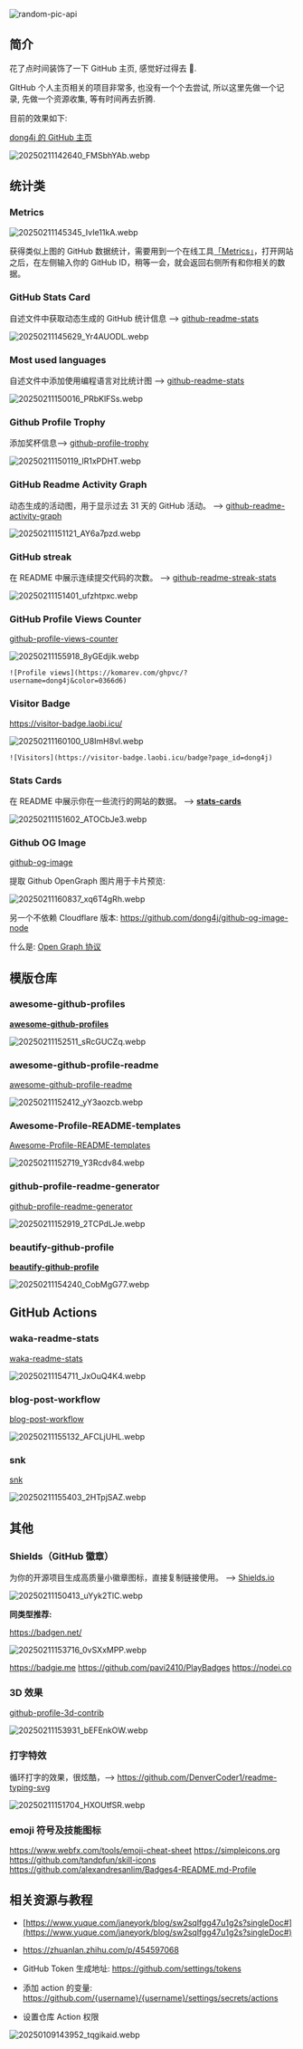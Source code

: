 <!-- markdownlint-disable-next-line MD033 -->
<meta name="referrer" content="no-referrer"/>

![random-pic-api](https://api.dong4j.ink:1024/cover?spm={{spm}})

## 简介

花了点时间装饰了一下 GitHub 主页, 感觉好过得去 🙉.

GItHub 个人主页相关的项目非常多, 也没有一个个去尝试, 所以这里先做一个记录, 先做一个资源收集, 等有时间再去折腾.

目前的效果如下:

[dong4j 的 GitHub 主页](https://github.com/dong4j)

![20250211142640_FMSbhYAb.webp](https://cdn.dong4j.site/source/image/20250211142640_FMSbhYAb.webp)

## 统计类

### Metrics

![20250211145345_IvIe11kA.webp](https://cdn.dong4j.site/source/image/20250211145345_IvIe11kA.webp)

获得类似上图的 GitHub 数据统计，需要用到一个在线工具[「Metrics」](https://metrics.lecoq.io/embed?user=)，打开网站之后，在左侧输入你的 GitHub ID，稍等一会，就会返回右侧所有和你相关的数据。

### GitHub Stats Card

自述文件中获取动态生成的 GitHub 统计信息 --> [github-readme-stats](https://github.com/anuraghazra/github-readme-stats)

![20250211145629_Yr4AUODL.webp](https://cdn.dong4j.site/source/image/20250211145629_Yr4AUODL.webp)

### Most used languages

自述文件中添加使用编程语言对比统计图 --> [github-readme-stats](https://github.com/anuraghazra/github-readme-stats)

![20250211150016_PRbKlFSs.webp](https://cdn.dong4j.site/source/image/20250211150016_PRbKlFSs.webp)

### Github Profile Trophy

添加奖杯信息--> [github-profile-trophy](https://github.com/ryo-ma/github-profile-trophy)

![20250211150119_lR1xPDHT.webp](https://cdn.dong4j.site/source/image/20250211150119_lR1xPDHT.webp)

### GitHub Readme Activity Graph

动态生成的活动图，用于显示过去 31 天的 GitHub 活动。 --> [github-readme-activity-graph](https://github.com/Ashutosh00710/github-readme-activity-graph)

![20250211151121_AY6a7pzd.webp](https://cdn.dong4j.site/source/image/20250211151121_AY6a7pzd.webp)

### GitHub streak

在 README 中展示连续提交代码的次数。 --> [github-readme-streak-stats](https://github.com/DenverCoder1/github-readme-streak-stats)

![20250211151401_ufzhtpxc.webp](https://cdn.dong4j.site/source/image/20250211151401_ufzhtpxc.webp)

### GitHub Profile Views Counter

[github-profile-views-counter](https://github.com/antonkomarev/github-profile-views-counter)

![20250211155918_8yGEdjik.webp](https://cdn.dong4j.site/source/image/20250211155918_8yGEdjik.webp)

```
![Profile views](https://komarev.com/ghpvc/?username=dong4j&color=0366d6)
```

### Visitor Badge

https://visitor-badge.laobi.icu/

![20250211160100_U8ImH8vl.webp](https://cdn.dong4j.site/source/image/20250211160100_U8ImH8vl.webp)

```
![Visitors](https://visitor-badge.laobi.icu/badge?page_id=dong4j)
```

### Stats Cards

在 README 中展示你在一些流行的网站的数据。 --> **[stats-cards](https://github.com/songquanpeng/stats-cards)**

![20250211151602_ATOCbJe3.webp](https://cdn.dong4j.site/source/image/20250211151602_ATOCbJe3.webp)

### Github OG Image

[github-og-image](https://github.com/ccbikai/github-og-image)

提取 Github OpenGraph 图片用于卡片预览:

![20250211160837_xq6T4gRh.webp](https://cdn.dong4j.site/source/image/20250211160837_xq6T4gRh.webp)

另一个不依赖 Cloudflare 版本: https://github.com/dong4j/github-og-image-node

什么是: [Open Graph 协议](https://ogp.me/)

## 模版仓库

### awesome-github-profiles

**[awesome-github-profiles](https://github.com/EddieHubCommunity/awesome-github-profiles)**

![20250211152511_sRcGUCZq.webp](https://cdn.dong4j.site/source/image/20250211152511_sRcGUCZq.webp)

### awesome-github-profile-readme

[awesome-github-profile-readme](https://github.com/abhisheknaiidu/awesome-github-profile-readme)

![20250211152412_yY3aozcb.webp](https://cdn.dong4j.site/source/image/20250211152412_yY3aozcb.webp)

### Awesome-Profile-README-templates

[Awesome-Profile-README-templates](https://github.com/kautukkundan/Awesome-Profile-README-templates)

![20250211152719_Y3Rcdv84.webp](https://cdn.dong4j.site/source/image/20250211152719_Y3Rcdv84.webp)

### github-profile-readme-generator

[github-profile-readme-generator](https://github.com/rahuldkjain/github-profile-readme-generator)

![20250211152919_2TCPdLJe.webp](https://cdn.dong4j.site/source/image/20250211152919_2TCPdLJe.webp)

### beautify-github-profile

**[beautify-github-profile](https://github.com/rzashakeri/beautify-github-profile)**

![20250211154240_CobMgG77.webp](https://cdn.dong4j.site/source/image/20250211154240_CobMgG77.webp)

## GitHub Actions

### waka-readme-stats

[waka-readme-stats](https://github.com/anmol098/waka-readme-stats)

![20250211154711_JxOuQ4K4.webp](https://cdn.dong4j.site/source/image/20250211154711_JxOuQ4K4.webp)

### blog-post-workflow

[blog-post-workflow](https://github.com/gautamkrishnar/blog-post-workflow)

![20250211155132_AFCLjUHL.webp](https://cdn.dong4j.site/source/image/20250211155132_AFCLjUHL.webp)

### snk

[snk](https://github.com/Platane/snk)

![20250211155403_2HTpjSAZ.webp](https://cdn.dong4j.site/source/image/20250211155403_2HTpjSAZ.webp)

## 其他

### Shields（GitHub 徽章）

为你的开源项目生成高质量小徽章图标，直接复制链接使用。 --> [Shields.io](https://shields.io/)

![20250211150413_uYyk2TlC.webp](https://cdn.dong4j.site/source/image/20250211150413_uYyk2TlC.webp)

**同类型推荐:**

https://badgen.net/

![20250211153716_0vSXxMPP.webp](https://cdn.dong4j.site/source/image/20250211153716_0vSXxMPP.webp)

https://badgie.me
https://github.com/pavi2410/PlayBadges
https://nodei.co

### 3D 效果

[github-profile-3d-contrib](https://github.com/yoshi389111/github-profile-3d-contrib)

![20250211153931_bEFEnkOW.webp](https://cdn.dong4j.site/source/image/20250211153931_bEFEnkOW.webp)

### 打字特效

循环打字的效果，很炫酷，--> https://github.com/DenverCoder1/readme-typing-svg

![20250211151704_HXOUtfSR.webp](https://cdn.dong4j.site/source/image/20250211151704_HXOUtfSR.webp)

### emoji 符号及技能图标

https://www.webfx.com/tools/emoji-cheat-sheet
https://simpleicons.org
https://github.com/tandpfun/skill-icons
https://github.com/alexandresanlim/Badges4-README.md-Profile

## 相关资源与教程

- [https://www.yuque.com/janeyork/blog/sw2sqlfgg47u1g2s?singleDoc#](https://www.yuque.com/janeyork/blog/sw2sqlfgg47u1g2s?singleDoc#)
- https://zhuanlan.zhihu.com/p/454597068

- GitHub Token 生成地址: https://github.com/settings/tokens
- 添加 action 的变量: https://github.com/{username}/{username}/settings/secrets/actions
- 设置仓库 Action 权限

![20250109143952_tqgikaid.webp](https://cdn.dong4j.site/source/image/20250109143952_tqgikaid.webp)